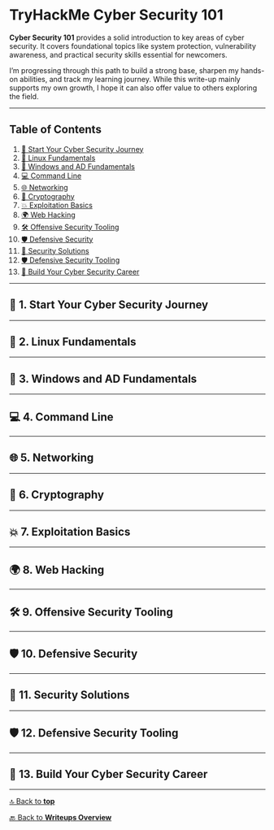 # TryHackMe Cyber Security 101

**Cyber Security 101** provides a solid introduction to key areas of cyber security. It covers foundational topics like system protection, vulnerability awareness, and practical security skills essential for newcomers.

I’m progressing through this path to build a strong base, sharpen my hands-on abilities, and track my learning journey. While this write-up mainly supports my own growth, I hope it can also offer value to others exploring the field.

---

## Table of Contents

1. [🚀 Start Your Cyber Security Journey](#-1-start-your-cyber-security-journey)
2. [🐧 Linux Fundamentals](#-2-linux-fundamentals)
3. [🏢 Windows and AD Fundamentals](#-3-windows-and-ad-fundamentals)
4. [💻 Command Line](#-4-command-line)
5. [🌐 Networking](#-5-networking)
6. [🔐 Cryptography](#-6-cryptography)
7. [💥 Exploitation Basics](#-7-exploitation-basics)
8. [🌍 Web Hacking](#-8-web-hacking)
9. [🛠️ Offensive Security Tooling](#-9-offensive-security-tooling)
10. [🛡️ Defensive Security](#-10-defensive-security)
11. [🔧 Security Solutions](#-11-security-solutions)
12. [🛡️ Defensive Security Tooling](#-12-defensive-security-tooling)
13. [🎯 Build Your Cyber Security Career](#-13-build-your-cyber-security-career)

---

## 🚀 1. Start Your Cyber Security Journey

---

## 🐧 2. Linux Fundamentals

---

## 🏢 3. Windows and AD Fundamentals

---

## 💻 4. Command Line

---

## 🌐 5. Networking

---

## 🔐 6. Cryptography

---

## 💥 7. Exploitation Basics

---

## 🌍 8. Web Hacking

---

## 🛠️ 9. Offensive Security Tooling

---

## 🛡️ 10. Defensive Security

---

## 🔧 11. Security Solutions

---

## 🛡️ 12. Defensive Security Tooling

---

## 🎯 13. Build Your Cyber Security Career

---

[🔝 Back to **top**](#tryhackme-cyber-security-101)

[🔙 Back to **Writeups Overview**](README.md)

